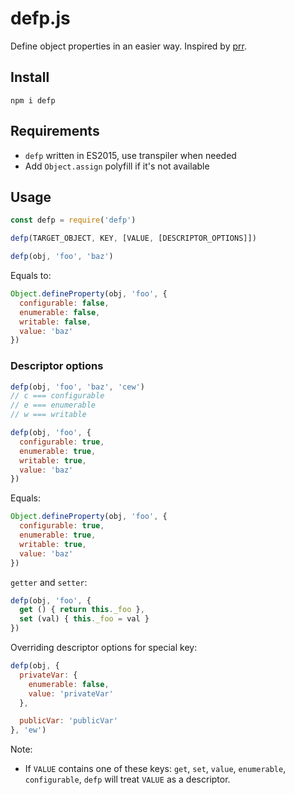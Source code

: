 # defp.js

Define object properties in an easier way. Inspired by [prr](https://github.com/rvagg/prr).

## Install

```
npm i defp
```

## Requirements

- `defp` written in ES2015, use transpiler when needed
- Add `Object.assign` polyfill if it's not available

## Usage

```js
const defp = require('defp')

defp(TARGET_OBJECT, KEY, [VALUE, [DESCRIPTOR_OPTIONS]])
```

```js
defp(obj, 'foo', 'baz')
```

Equals to:

```js
Object.defineProperty(obj, 'foo', {
  configurable: false,
  enumerable: false,
  writable: false,
  value: 'baz'
})
```

### Descriptor options

```js
defp(obj, 'foo', 'baz', 'cew')
// c === configurable
// e === enumerable
// w === writable

defp(obj, 'foo', {
  configurable: true,
  enumerable: true,
  writable: true,
  value: 'baz'
})
```

Equals:

```js
Object.defineProperty(obj, 'foo', {
  configurable: true,
  enumerable: true,
  writable: true,
  value: 'baz'
})
```

`getter` and `setter`:

```js
defp(obj, 'foo', {
  get () { return this._foo },
  set (val) { this._foo = val }
})
```

Overriding descriptor options for special key:

```js
defp(obj, {
  privateVar: {
    enumerable: false,
    value: 'privateVar'
  },

  publicVar: 'publicVar'
}, 'ew')
```

Note:

- If `VALUE` contains one of these keys: `get`, `set`, `value`, `enumerable`, `configurable`, `defp` will treat `VALUE` as a descriptor.

